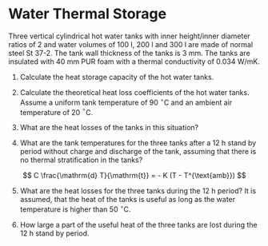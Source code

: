 
# Water Thermal Storage

Three vertical cylindrical hot water tanks with inner height/inner diameter ratios of 2 and water volumes of 100 l, 200 l and 300 l are made of normal steel St 37-2. The tank wall thickness of the tanks is 3 mm. The tanks are insulated with 40 mm PUR foam with a thermal conductivity of 0.034 W/mK.

1. Calculate the heat storage capacity of the hot water tanks.

2. Calculate the theoretical heat loss coefficients of the hot water tanks.
Assume a uniform tank temperature of 90 $^{\circ}$C and an ambient air temperature of 20 $^{\circ}$C.

3. What are the heat losses of the tanks in this situation?

4. What are the tank temperatures for the three tanks after a 12 h stand by period without charge and discharge of the tank, assuming that there is no thermal stratification in the tanks?

$$
C \frac{\mathrm{d} T}{\mathrm{t}} = - K (T - T^{\text{amb}})
$$

5. What are the heat losses for the three tanks during the 12 h period? It is assumed, that the heat of the tanks is useful as long as the water temperature is higher than 50 $^{\circ}$C.



6. How large a part of the useful heat of the three tanks are lost during the 12 h stand by period.
